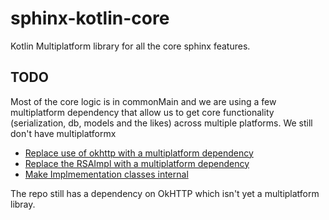 # sphinx-kotlin-core

Kotlin Multiplatform library for all the core sphinx features.

## TODO

Most of the core logic is in commonMain and we are using a few multiplatform dependency that allow us to get core functionality (serialization, db, models and the likes) across multiple platforms. We still don't have multiplatformx

- [Replace use of okhttp with a multiplatform dependency](https://github.com/stakwork/sphinx-kotlin-core/issues/1)
- [Replace the RSAImpl with a multiplatform dependency](https://github.com/stakwork/sphinx-kotlin-core/issues/2)
- [Make Implmementation classes internal](https://github.com/stakwork/sphinx-kotlin-core/issues/3)


The repo still has a dependency on OkHTTP which isn't yet a multiplatform libray.
